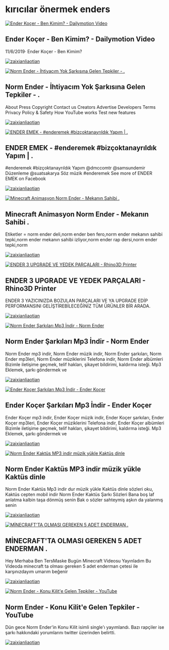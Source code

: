 # kırıcılar önermek enders
<a href="https://mnn.zoosnet.net/LR/Chatpre.aspx?id=MNN94995150&p=https://topgrinding.com/" target="_blank">![Ender Koçer - Ben Kimim? - Dailymotion Video](https://github.com/technlg/images/blob/main/59.jpg)</a>
## Ender Koçer - Ben Kimim? - Dailymotion Video
11/6/2019· Ender Koçer - Ben Kimim?
<a href="https://mnn.zoosnet.net/LR/Chatpre.aspx?id=MNN94995150&p=https://topgrinding.com/" target="_blank"><img src="https://github.com/technlg/images/raw/main/chat11.jpg" alt="zaixianliaotian"/></a><a href="//whatsapp.shibangsoft.com/WhatsApp.php" ><img src="https://github.com/technlg/images/raw/main/chat11.png" alt=""></a>
<a href="https://mnn.zoosnet.net/LR/Chatpre.aspx?id=MNN94995150&p=https://topgrinding.com/" target="_blank">![Norm Ender - İhtiyacım Yok Şarkısına Gelen Tepkiler - .](https://github.com/technlg/images/blob/main/7.jpg)</a>
## Norm Ender - İhtiyacım Yok Şarkısına Gelen Tepkiler - .
About Press Copyright Contact us Creators Advertise Developers Terms Privacy Policy & Safety How YouTube works Test new features
<a href="https://mnn.zoosnet.net/LR/Chatpre.aspx?id=MNN94995150&p=https://topgrinding.com/" target="_blank"><img src="https://github.com/technlg/images/raw/main/chat11.jpg" alt="zaixianliaotian"/></a><a href="//whatsapp.shibangsoft.com/WhatsApp.php" ><img src="https://github.com/technlg/images/raw/main/chat11.png" alt=""></a>
<a href="https://mnn.zoosnet.net/LR/Chatpre.aspx?id=MNN94995150&p=https://topgrinding.com/" target="_blank">![ENDER EMEK - #enderemek #bizçoktanayrıldık Yapım | .](https://github.com/technlg/images/blob/main/64.jpg)</a>
## ENDER EMEK - #enderemek #bizçoktanayrıldık Yapım | .
#enderemek #bizçoktanayrıldık Yapım @dmccomtr @samsundemir Düzenleme @suatsakarya Söz müzik #enderemek See more of ENDER EMEK on Facebook
<a href="https://mnn.zoosnet.net/LR/Chatpre.aspx?id=MNN94995150&p=https://topgrinding.com/" target="_blank"><img src="https://github.com/technlg/images/raw/main/chat11.jpg" alt="zaixianliaotian"/></a><a href="//whatsapp.shibangsoft.com/WhatsApp.php" ><img src="https://github.com/technlg/images/raw/main/chat11.png" alt=""></a>
<a href="https://mnn.zoosnet.net/LR/Chatpre.aspx?id=MNN94995150&p=https://topgrinding.com/" target="_blank">![Minecraft Animasyon Norm Ender - Mekanın Sahibi .](https://github.com/technlg/images/blob/main/46.jpg)</a>
## Minecraft Animasyon Norm Ender - Mekanın Sahibi .
Etiketler = norm ender deli,norm ender ben fero,norm ender mekanın sahibi tepki,norm ender mekanın sahibi izliyor,norm ender rap dersi,norm ender tepki,norm 
<a href="https://mnn.zoosnet.net/LR/Chatpre.aspx?id=MNN94995150&p=https://topgrinding.com/" target="_blank"><img src="https://github.com/technlg/images/raw/main/chat11.jpg" alt="zaixianliaotian"/></a><a href="//whatsapp.shibangsoft.com/WhatsApp.php" ><img src="https://github.com/technlg/images/raw/main/chat11.png" alt=""></a>
<a href="https://mnn.zoosnet.net/LR/Chatpre.aspx?id=MNN94995150&p=https://topgrinding.com/" target="_blank">![ENDER 3 UPGRADE VE YEDEK PARÇALARI - Rhino3D Printer](https://github.com/technlg/images/blob/main/48.jpg)</a>
## ENDER 3 UPGRADE VE YEDEK PARÇALARI - Rhino3D Printer
ENDER 3 YAZICINIZDA BOZULAN PARÇALARI VE YA UPGRADE EDİP PERFORMANSINI GELİŞTİREBİLECEĞİNİZ TÜM ÜRÜNLER BİR ARADA.
<a href="https://mnn.zoosnet.net/LR/Chatpre.aspx?id=MNN94995150&p=https://topgrinding.com/" target="_blank"><img src="https://github.com/technlg/images/raw/main/chat11.jpg" alt="zaixianliaotian"/></a><a href="//whatsapp.shibangsoft.com/WhatsApp.php" ><img src="https://github.com/technlg/images/raw/main/chat11.png" alt=""></a>
<a href="https://mnn.zoosnet.net/LR/Chatpre.aspx?id=MNN94995150&p=https://topgrinding.com/" target="_blank">![Norm Ender Şarkıları Mp3 İndir - Norm Ender](https://github.com/technlg/images/blob/main/41.jpg)</a>
## Norm Ender Şarkıları Mp3 İndir - Norm Ender
Norm Ender mp3 indir, Norm Ender müzik indir, Norm Ender şarkıları, Norm Ender mp3leri, Norm Ender müziklerini Telefona indir, Norm Ender albümleri Bizimle iletişime geçmek, telif hakları, şikayet bildirimi, kaldırma isteği. Mp3 Eklemek, şarkı göndermek ve 
<a href="https://mnn.zoosnet.net/LR/Chatpre.aspx?id=MNN94995150&p=https://topgrinding.com/" target="_blank"><img src="https://github.com/technlg/images/raw/main/chat11.jpg" alt="zaixianliaotian"/></a><a href="//whatsapp.shibangsoft.com/WhatsApp.php" ><img src="https://github.com/technlg/images/raw/main/chat11.png" alt=""></a>
<a href="https://mnn.zoosnet.net/LR/Chatpre.aspx?id=MNN94995150&p=https://topgrinding.com/" target="_blank">![Ender Koçer Şarkıları Mp3 İndir - Ender Koçer](https://github.com/technlg/images/blob/main/12.jpg)</a>
## Ender Koçer Şarkıları Mp3 İndir - Ender Koçer
Ender Koçer mp3 indir, Ender Koçer müzik indir, Ender Koçer şarkıları, Ender Koçer mp3leri, Ender Koçer müziklerini Telefona indir, Ender Koçer albümleri Bizimle iletişime geçmek, telif hakları, şikayet bildirimi, kaldırma isteği. Mp3 Eklemek, şarkı göndermek ve 
<a href="https://mnn.zoosnet.net/LR/Chatpre.aspx?id=MNN94995150&p=https://topgrinding.com/" target="_blank"><img src="https://github.com/technlg/images/raw/main/chat11.jpg" alt="zaixianliaotian"/></a><a href="//whatsapp.shibangsoft.com/WhatsApp.php" ><img src="https://github.com/technlg/images/raw/main/chat11.png" alt=""></a>
<a href="https://mnn.zoosnet.net/LR/Chatpre.aspx?id=MNN94995150&p=https://topgrinding.com/" target="_blank">![Norm Ender Kaktüs MP3 indir müzik yükle Kaktüs dinle](https://github.com/technlg/images/blob/main/40.jpg)</a>
## Norm Ender Kaktüs MP3 indir müzik yükle Kaktüs dinle
Norm Ender Kaktüs Mp3 indir dur müzik yükle Kaktüs dinle sözleri oku, Kaktüs cepten mobil indir Norm Ender Kaktüs Şarkı Sözleri Bana boş laf anlatma kalbin taşa dönmüş senin Bak o sözler sahteymiş aşkın da yalanmış senin
<a href="https://mnn.zoosnet.net/LR/Chatpre.aspx?id=MNN94995150&p=https://topgrinding.com/" target="_blank"><img src="https://github.com/technlg/images/raw/main/chat11.jpg" alt="zaixianliaotian"/></a><a href="//whatsapp.shibangsoft.com/WhatsApp.php" ><img src="https://github.com/technlg/images/raw/main/chat11.png" alt=""></a>
<a href="https://mnn.zoosnet.net/LR/Chatpre.aspx?id=MNN94995150&p=https://topgrinding.com/" target="_blank">![MİNECRAFT'TA OLMASI GEREKEN 5 ADET ENDERMAN .](https://github.com/technlg/images/blob/main/41.jpg)</a>
## MİNECRAFT'TA OLMASI GEREKEN 5 ADET ENDERMAN .
Hey Merhaba Ben TersMaske Bugün Minecraft Videosu Yayınladım Bu Videoda minecraft ta olması gereken 5 adet enderman çetesi ile karşınızdayım umarım beğenir
<a href="https://mnn.zoosnet.net/LR/Chatpre.aspx?id=MNN94995150&p=https://topgrinding.com/" target="_blank"><img src="https://github.com/technlg/images/raw/main/chat11.jpg" alt="zaixianliaotian"/></a><a href="//whatsapp.shibangsoft.com/WhatsApp.php" ><img src="https://github.com/technlg/images/raw/main/chat11.png" alt=""></a>
<a href="https://mnn.zoosnet.net/LR/Chatpre.aspx?id=MNN94995150&p=https://topgrinding.com/" target="_blank">![Norm Ender - Konu Kilit'e Gelen Tepkiler - YouTube](https://github.com/technlg/images/blob/main/19.jpg)</a>
## Norm Ender - Konu Kilit'e Gelen Tepkiler - YouTube
Dün gece Norm Ender'in Konu Kilit isimli single'ı yayımlandı. Bazı rapçiler ise şarkı hakkındaki yorumlarını twitter üzerinden belirtti.
<a href="https://mnn.zoosnet.net/LR/Chatpre.aspx?id=MNN94995150&p=https://topgrinding.com/" target="_blank"><img src="https://github.com/technlg/images/raw/main/chat11.jpg" alt="zaixianliaotian"/></a><a href="//whatsapp.shibangsoft.com/WhatsApp.php" ><img src="https://github.com/technlg/images/raw/main/chat11.png" alt=""></a>
